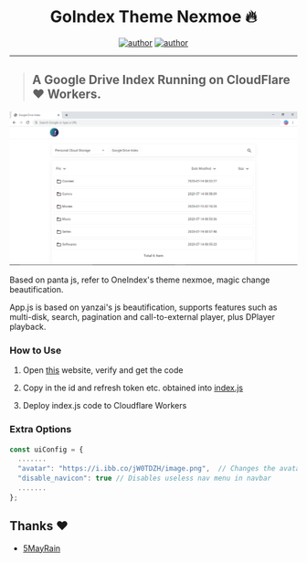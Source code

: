<h1 align="center">GoIndex Theme Nexmoe 🔥</h1> 

<p align="center">
<a href="https://sawankumar.gitlab.io/"><img alt="author" src="https://img.shields.io/badge/author-Sawan%20Kumar-red"/></a>
<a href="https://github.com/ellerbrock/open-source-badges/"><img alt="author" src="https://badges.frapsoft.com/os/v1/open-source.svg?v=103"/></a>
</p>

<hr>

> ## A Google Drive Index Running on CloudFlare ❤️ Workers.

<p align="center"><img src="images/ss.png"></p>

Based on panta js, refer to OneIndex's theme nexmoe, magic change beautification.

App.js is based on yanzai's js beautification, supports features such as multi-disk, search, pagination and call-to-external player, plus DPlayer playback.


### How to Use
1. Open [this](https://install.kenci.workers.dev/) website, verify and get the code

2. Copy in the id and refresh token etc. obtained into [index.js](https://github.com/sawankumar/GoIndex-Theme-Nexmoe/blob/master/index.js)

3. Deploy index.js code to Cloudflare Workers

### Extra Options
``` js
const uiConfig = {
  .......
  "avatar": "https://i.ibb.co/jW0TDZH/image.png",  // Changes the avatar image in the navbar
  "disable_navicon": true // Disables useless nav menu in navbar
  .......
};
```

## Thanks :heart:

- [5MayRain](https://github.com/5MayRain/goIndex-theme-nexmoe) 